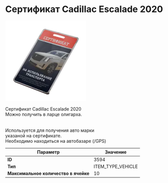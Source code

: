 # Сертификат Cadillac Escalade 2020

![Item Image](../img/3594.webp?raw=true)

Сертификат Cadillac Escalade 2020<br>Можно получить в ларце олигарха.<br><br><br>Используется для получения авто марки <br>указаной на сертификате.<br>Необходимо находиться на автобазаре (/GPS)


| Параметр | Значение |
|----------|----------|
| **ID** | 3594 |
| **Тип** | ITEM_TYPE_VEHICLE |
| **Максимальное количество в ячейке** | 10 |

